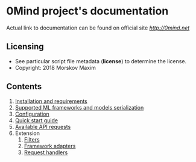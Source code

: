 # 0Mind project's documentation

Actual link to documentation can be found on official site *http://0mind.net*

## Licensing

* See particular script file metadata (__license__) to determine the license.
* Copyright: 2018 Morskov Maxim

## Contents

1. [Installation and requirements](docs/INSTALLATION.MD)
2. [Supported ML frameworks and models serialization](docs/ML_FRAMEWORKS.MD)
3. [Configuration](docs/CONFIGURATION.MD)
4. [Quick start guide](docs/QUICK_START.MD)
5. [Available API requests](docs/API_REQUESTS.MD)
6. Extension
   1. [Filters](docs/FILTERS.MD)
   2. [Framework adapters](docs/ADAPTERS.MD)
   3. [Request handlers](docs/REQUEST_HANDLERS.MD)

